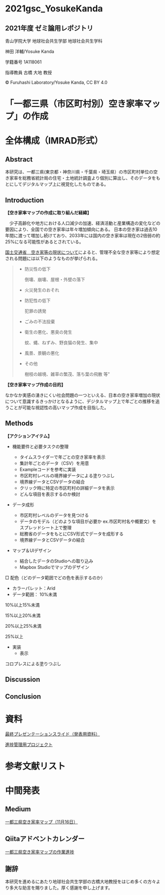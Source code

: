 # 2021gsc_YosukeKanda
## 2021年度 ゼミ論用レポジトリ

青山学院大学 地球社会共生学部 地球社会共生学科

神田 洋輔/Yosuke Kanda

学籍番号 1A118061

指導教員 古橋 大地 教授

© Furuhashi Laboratory/Yosuke Kanda, CC BY 4.0

# 「一都三県（市区町村別）空き家率マップ」の作成

# 全体構成（IMRAD形式）
## Abstract
本研究は、一都三県(東京都・神奈川県・千葉県・埼玉県）の市区町村単位の空き家率を総務省統計局の住宅・土地統計調査より個別に算出し、そのデータをもとにしてデジタルマップ上に視覚化したものである。


## Introduction
**【空き家率マップの作成に取り組んだ経緯】**

　少子高齢化や地方における人口減少の加速、経済活動と産業構造の変化などの要因により、全国での空き家率は年々増加傾向にある。  日本の空き家は過去10年間に渡って増加し続けており、2033年には国内の空き家率は現在の2倍弱の約25%になる可能性があるとされている。

[国土交通省　空き家等の現状について](https://www.mlit.go.jp/common/001172930.pdf)によると、管理不全な空き家等により想定される問題には以下のようなものが挙げられる。


>* 防災性の低下
>
  >   倒壊、崩壊、屋根・外壁の落下
>
>* 火災発生のおそれ
>
>* 防犯性の低下
>
  >   犯罪の誘発
>
>* ごみの不法投棄
>
>* 衛生の悪化、悪臭の発生
>
  >   蚊、蝿、ねずみ、野良猫の発生、集中
>
>* 風景、景観の悪化
>
>* その他
>
  >   樹枝の越境、雑草の繁茂、落ち葉の飛散 等"
  
**【空き家率マップ作成の目的】**

なかなか実感の湧きにくい社会問題の一つといえる、日本の空き家率増加の現状について意識するきっかけとなるように、デジタルマップ上で年ごとの推移を追うことが可能な視認性の高いマップ作成を目指した。





## Methods

**【アクションアイテム】**
  * 機能要件と必要タスクの整理
     * タイムスライダーで年ごとの空き家率を表示
     * 集計年ごとのデータ（CSV）を用意
     * Exampleコードを参考に実装
     * 市区町村レベルの境界線データによる塗りつぶし
     * 境界線データとCSVデータの結合
     * クリック時に特定の市区町村の詳細データを表示
     * どんな項目を表示するのか検討

* データ成形
  * 市区町村レベルのデータを見つける
  * データのモデル（どのような項目が必要か ex.市区町村名や概要文）をスプレッドシート上で整理
  * 総務省のデータをもとにCSV形式でデータを成形する
  * 境界線データとCSVデータの結合

* マップ＆UIデザイン
  * 結合したデータのStudioへの取り込み
  * Mapbox Studioでマップのデザイン
  
□ 配色（どのデータ範囲でどの色を表示するのか）

* カラーパレット：Arid
* データ範囲：
10%未満 

10%以上15%未満

15%以上20%未満

20%以上25%未満

25%以上

* 実装
  * 表示

コロプレスによる塗りつぶし


   











## Discussion

## Conclusion



# 資料
[最終プレゼンテーションスライド（発表用資料）](https://docs.google.com/presentation/d/1rdNYrq0WUOnIdI-mxJzm_W961YzSmf_J0hkL1oKQoCM/edit?usp=sharing)

[進捗管理用プロジェクト](https://github.com/furuhashilab/2021gsc_YosukeKanda/projects/1) 

# 参考文献リスト


# 中間発表
## Medium
[一都三県空き家率マップ（11月16日）](https://docs.google.com/presentation/d/1rdNYrq0WUOnIdI-mxJzm_W961YzSmf_J0hkL1oKQoCM/edit?usp=sharing)

## Qiitaアドベントカレンダー
[一都三県空き家率マップの作業進捗](https://qiita.com/cancancanda/items/53c191ee4914041cc172)


## 謝辞
本研究を進めるにあたり地球社会共生学部の古橋大地教授をはじめ多くの方々より多大な助言を賜りました。厚く感謝を申し上げます。
